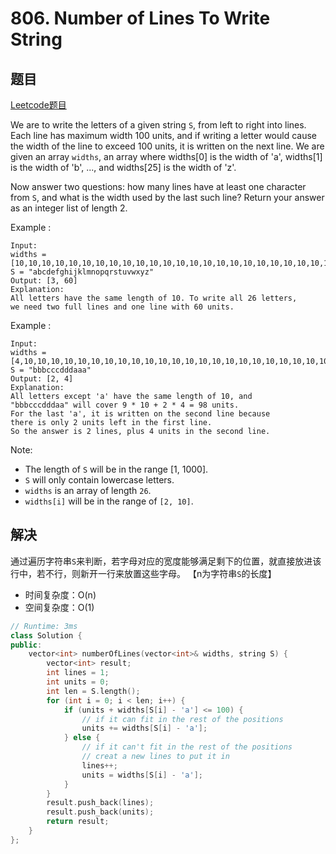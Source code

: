 # 806. Number of Lines To Write String

## 题目
[Leetcode题目](https://leetcode.com/problems/number-of-lines-to-write-string/description/)

We are to write the letters of a given string `S`, from left to right into lines. Each line has maximum width 100 units, and if writing a letter would cause the width of the line to exceed 100 units, it is written on the next line. We are given an array `widths`, an array where widths[0] is the width of 'a', widths[1] is the width of 'b', ..., and widths[25] is the width of 'z'.

Now answer two questions: how many lines have at least one character from `S`, and what is the width used by the last such line? Return your answer as an integer list of length 2.

Example :
```
Input: 
widths = [10,10,10,10,10,10,10,10,10,10,10,10,10,10,10,10,10,10,10,10,10,10,10,10,10,10]
S = "abcdefghijklmnopqrstuvwxyz"
Output: [3, 60]
Explanation: 
All letters have the same length of 10. To write all 26 letters,
we need two full lines and one line with 60 units.
```
Example :
```
Input: 
widths = [4,10,10,10,10,10,10,10,10,10,10,10,10,10,10,10,10,10,10,10,10,10,10,10,10,10]
S = "bbbcccdddaaa"
Output: [2, 4]
Explanation: 
All letters except 'a' have the same length of 10, and 
"bbbcccdddaa" will cover 9 * 10 + 2 * 4 = 98 units.
For the last 'a', it is written on the second line because
there is only 2 units left in the first line.
So the answer is 2 lines, plus 4 units in the second line.
```

Note:

- The length of `S` will be in the range [1, 1000].
- `S` will only contain lowercase letters.
- `widths` is an array of length `26`.
- `widths[i]` will be in the range of `[2, 10]`.


## 解决
通过遍历字符串`S`来判断，若字母对应的宽度能够满足剩下的位置，就直接放进该行中，若不行，则新开一行来放置这些字母。
【n为字符串`S`的长度】

- 时间复杂度：O(n)
- 空间复杂度：O(1)

```C++
// Runtime: 3ms
class Solution {
public:
    vector<int> numberOfLines(vector<int>& widths, string S) {
        vector<int> result;
        int lines = 1;
        int units = 0;
        int len = S.length();
        for (int i = 0; i < len; i++) {
            if (units + widths[S[i] - 'a'] <= 100) {
                // if it can fit in the rest of the positions
                units += widths[S[i] - 'a'];
            } else {
                // if it can't fit in the rest of the positions
                // creat a new lines to put it in
                lines++;
                units = widths[S[i] - 'a'];
            }
        }
        result.push_back(lines);
        result.push_back(units);
        return result;
    }
};
```

